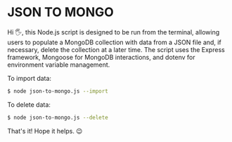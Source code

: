 # JSON TO MONGO
Hi 🖐️, this Node.js script is designed to be run from the terminal, allowing users to populate a MongoDB collection with data from a JSON file and, if necessary, delete the collection at a later time.
The script uses the Express framework, Mongoose for MongoDB interactions, and dotenv for environment variable management.

To import data:
```sh
$ node json-to-mongo.js --import
```
To delete data:
```sh
$ node json-to-mongo.js --delete
```

That's it! Hope it helps. 😉
